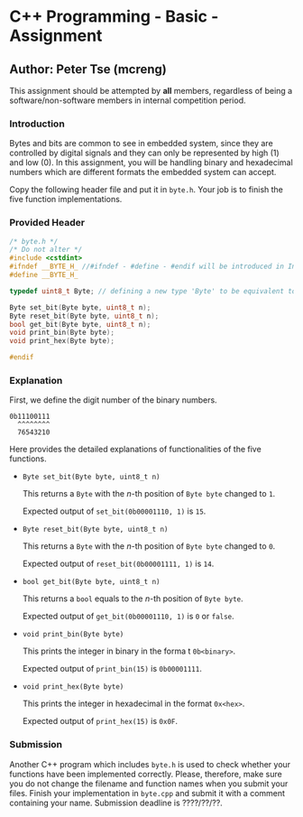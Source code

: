# C++ Programming - Basic - Assignment

## Author: Peter Tse (mcreng)

This assignment should be attempted by **all** members, regardless of being a software/non-software members in internal competition period.

### Introduction

Bytes and bits are common to see in embedded system, since they are controlled by digital signals and they can only be represented by high (1) and low (0). In this assignment, you will be handling binary and hexadecimal numbers which are different formats the embedded system can accept. 

Copy the following header file and put it in `byte.h`. Your job is to finish the five function implementations.

### Provided Header

```C++
/* byte.h */
/* Do not alter */
#include <cstdint>
#ifndef __BYTE_H_ //#ifndef - #define - #endif will be introduced in Intermediate tutorial
#define __BYTE_H_

typedef uint8_t Byte; // defining a new type 'Byte' to be equivalent to uint8_t

Byte set_bit(Byte byte, uint8_t n);
Byte reset_bit(Byte byte, uint8_t n);
bool get_bit(Byte byte, uint8_t n);
void print_bin(Byte byte);
void print_hex(Byte byte);

#endif
```

### Explanation

First, we define the digit number of the binary numbers.

```
0b11100111
  ^^^^^^^^
  76543210
```

Here provides the detailed explanations of functionalities of the five functions.

* `Byte set_bit(Byte byte, uint8_t n)`

  This returns a `Byte` with the $n$-th position of `Byte byte` changed to `1`.

  Expected output of `set_bit(0b00001110, 1)` is `15`.

* `Byte reset_bit(Byte byte, uint8_t n)`

  This returns a `Byte` with the $n$-th position of `Byte byte` changed to `0`.

  Expected output of `reset_bit(0b00001111, 1)` is `14`.

- `bool get_bit(Byte byte, uint8_t n)`

  This returns a `bool` equals to the $n$-th position of `Byte byte`.

  Expected output of `get_bit(0b00001110, 1)` is `0` or `false`.

- `void print_bin(Byte byte)`

  This prints the integer in binary in the forma	t `0b<binary>`. 

  Expected output of `print_bin(15)` is `0b00001111`.

- `void print_hex(Byte byte)`

  This prints the integer in hexadecimal in the format `0x<hex>`. 

  Expected output of `print_hex(15)` is `0x0F`.

### Submission

Another C++ program which includes `byte.h` is used to check whether your functions have been implemented correctly. Please, therefore, make sure you do not change the filename and function names when you submit your files. Finish your implementation in `byte.cpp` and submit it with a comment containing your name. Submission deadline is ????/??/??.